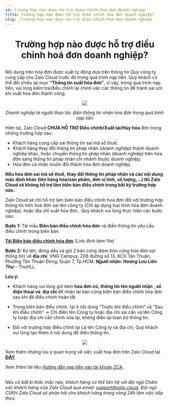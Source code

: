 ```yaml
---
id: truong-hop-nao-duoc-ho-tro-dieu-chinh-hoa-don-doanh-nghiep
title: Trường hợp nào được hỗ trợ điều chỉnh hóa đơn doanh nghiệp?
slug: /truong-hop-nao-duoc-ho-tro-dieu-chinh-hoa-don-doanh-nghiep
---
```


# <p align="center">Trường hợp nào được hỗ trợ điều chỉnh hoá đơn doanh nghiệp?</p>


Nội dung trên hóa đơn được xuất tự động dựa trên thông tin Quý công ty cung cấp cho Zalo Cloud trước đó trong quá trình nạp tiền. Quý khách có thể đối chiếu lại mục **"Thông tin xuất hóa đơn"**, vì vậy, trong quá trình nạp tiền, vui lòng kiểm tra/điều chỉnh lại chính xác các thông tin để tránh sai sót khi xuất hóa đơn thành công.

<p align="center">
  <img src="https://stc-oa.zdn.vn/uploads/5630cdb5b02cf9dc09d97fe724f1a47b.jpg" />
</p>


_<p align="center">Doanh nghiệp là người thao tác điền thông tin nhận hóa đơn trong quá trình nạp tiền</p>_


Hiện tại, Zalo Cloud **CHƯA HỖ TRỢ Điều chỉnh/Xuất lại/Hủy hóa** đơn trong những trường hợp sau: 

*   Khách hàng cung cấp sai thông tin sai mã số thuế;
*   Khách hàng thay đổi thông tin pháp nhân (doanh nghiệp) thành doanh nghiệp khác, hoặc chuyển thông tin pháp nhân (doanh nghiệp) trên hóa đơn sang thông tin pháp nhân chi nhánh thuộc doanh nghiệp;
*   Hóa đơn cá nhân muốn đổi thành hóa đơn doanh nghiệp.

**Nếu hóa đơn sai mã số thuế, thay đổi thông tin pháp nhân và các nội dung mặc định khác (tên hàng hóa/sản phẩm, đơn vị tính, số lượng,...) thì Zalo Cloud sẽ không hỗ trợ làm biên bản điều chỉnh trong bất kỳ trường hợp nào.**

Zalo Cloud sẽ chỉ hỗ trợ làm biên bản điều chỉnh hoá đơn đối với trường hợp thông tin trên hoá đơn sai tên công ty (Chỉ áp dụng loại hình hóa đơn doanh nghiệp), hoặc địa chỉ xuất hóa đơn,  Quý khách vui lòng thực hiện các bước sau:

**Bước 1:** Tải mẫu **Biên bản điều chỉnh hóa đơn** và điền thông tin yêu cầu điều chỉnh trong biên bản.

[**Tải Biên bản điều chỉnh hóa đơn**](https://adtima.my.salesforce.com/sfc/p/2w000002llxF/a/A70000002YxQ/eV8W2RY0Kyr0NdGao0_hmnLJz7wawtpFdpAhEK.9EBw) (Link đính kèm file)

**Bước 2:** Ký tên, đóng dấu và gửi 2 bản cứng (_kèm bản cứng hóa đơn sai thông tin_) về **địa chỉ**: VNG Campus, Z06 đường số 13, KCX Tân Thuận, Phường Tân Thuận Đông, Quận 7, Tp.HCM. _**Người nhận: Hoàng Lưu Liên Thư**_ – ThuHLL

**Lưu ý:** 

*   Khách hàng vui lòng gửi kèm **hóa đơn cũ, thông tin tên người nhận , số điện thoại và  địa chỉ** để nhận lại bản cứng biên bản điều chỉnh hóa đơn sau khi đã điều chỉnh hoàn tất.
    
*   Trong biên bản điều chỉnh, tại ô nội dung “Trước khi điều chỉnh” và “Sau khi điều chỉnh” → Chỉ điền tên Công ty hoặc địa chỉ sai cần và tên Công ty hoặc địa chỉ cần chỉnh sửa lại, không điền lại toàn bộ thông tin.
    
*   Đối với trường hợp điều chỉnh lại cả tên Công ty và địa chỉ, Quý khách vui lòng tạo thêm ô nội dung để điền thông tin.
    
<p align="center">
  <img src="https://stc-oa.zdn.vn/uploads/2025/03/11/3762c20f165dd93d15234b9f2456601c.png" />
</p>

Xem thêm những lưu ý quan trọng về việc xuất hoá đơn trên Zalo Cloud tại [**ĐÂY**](https://zalo.cloud/blog/nhung-luu-y-quan-trong-ve-viec-xuat-hoa-don-tren-zalo-cloud/vvurkeybbvj7aa6r76).

Xem thêm tài liệu [Hướng dẫn nạp tiền vào tài khoản ZCA](https://zalo.cloud/blog/huong-dan-nap-tien-vao-tai-khoan-zalo-cloud-account-zca-/dbuegyjqepvn9gk79q).  
 

_Nếu có bất kì thắc mắc nào, khách hàng có thể liên hệ với đội ngũ Chăm sóc khách hàng của Zalo Cloud qua email:_ [_support@zalo.cloud_](mailto:support@zalo.cloud)_. Đội ngũ CSKH Zalo Cloud sẽ phản hồi cho khách hàng trong vòng 24h làm việc tiếp theo._
